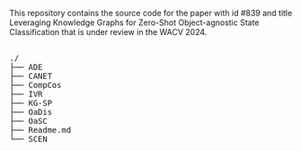 This repository contains the source code for the paper with id #839 and title Leveraging Knowledge Graphs for  Zero-Shot 
Object-agnostic State Classification that is under review in the WACV 2024.


<pre>

./
├── ADE
├── CANET
├── CompCos
├── IVR
├── KG-SP
├── OaDis
├── OaSC
├── Readme.md
└── SCEN

</pre>